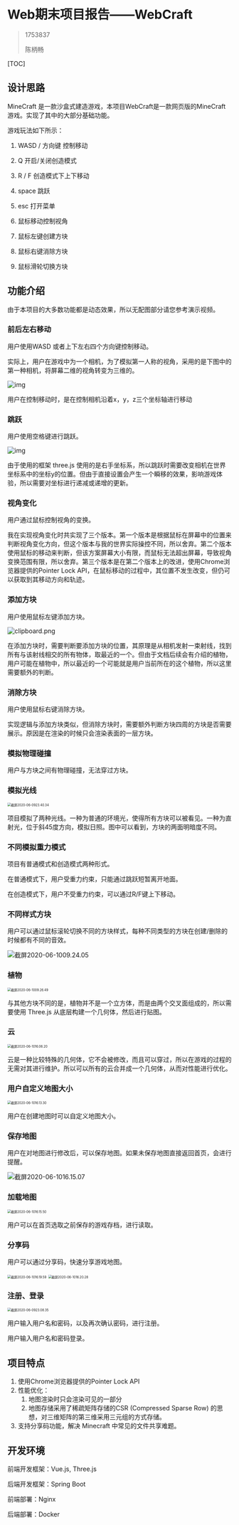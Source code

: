 # Web期末项目报告——WebCraft

> 1753837
>
> 陈柄畅

[TOC]

## 设计思路

MineCraft 是一款沙盒式建造游戏，本项目WebCraft是一款网页版的MineCraft游戏。实现了其中的大部分基础功能。

游戏玩法如下所示：

1. WASD / 方向键 控制移动

2. Q 开启/关闭创造模式

3. R / F 创造模式下上下移动

4. space 跳跃

5. esc 打开菜单

6. 鼠标移动控制视角

7. 鼠标左键创建方块

8. 鼠标右键消除方块

9. 鼠标滑轮切换方块

## 功能介绍

由于本项目的大多数功能都是动态效果，所以无配图部分请您参考演示视频。

### 前后左右移动

用户使用WASD 或者上下左右四个方向键控制移动。

实际上，用户在游戏中为一个相机，为了模拟第一人称的视角，采用的是下图中的第一种相机，将屏幕二维的视角转变为三维的。

![img](img/2017-05-03-Three-js-Introduction-Study-Note-1.png)

用户在控制移动时，是在控制相机沿着x，y，z三个坐标轴进行移动

### 跳跃

用户使用空格键进行跳跃。

![img](img/2017-05-03-Three-js-Introduction-Study-Note-4.jpg)

由于使用的框架 three.js 使用的是右手坐标系，所以跳跃时需要改变相机在世界坐标系中的坐标y的位置。但由于直接设置会产生一个瞬移的效果，影响游戏体验，所以需要对坐标进行递减或递增的更新。

### 视角变化

用户通过鼠标控制视角的变换。

我在实现视角变化时共实现了三个版本。第一个版本是根据鼠标在屏幕中的位置来判断视角变化方向，但这个版本与我的世界实际操控不同，所以舍弃。第二个版本使用鼠标的移动来判断，但该方案屏幕大小有限，而鼠标无法超出屏幕，导致视角变换范围有限，所以舍弃。第三个版本是在第二个版本上的改进，使用Chrome浏览器提供的Pointer Lock API，在鼠标移动的过程中，其位置不发生改变，但仍可以获取到其移动方向和轨迹。

### 添加方块

用户使用鼠标左键添加方块。

![clipboard.png](img/bVR64B.png)

在添加方块时，需要判断要添加方块的位置，其原理是从相机发射一束射线，找到所有与该射线相交的所有物体，取最近的一个。但由于文档后续会有介绍的植物，用户可能在植物中，所以最近的一个可能就是用户当前所在的这个植物，所以这里需要额外的判断。

### 消除方块

用户使用鼠标右键消除方块。

实现逻辑与添加方块类似，但消除方块时，需要额外判断方块四周的方块是否需要展示。原因是在渲染的时候只会渲染表面的一层方块。

### 模拟物理碰撞

用户与方块之间有物理碰撞，无法穿过方块。

### 模拟光线

<img src="img/截屏2020-06-0923.40.34.png" alt="截屏2020-06-0923.40.34" style="zoom:50%;" />

项目模拟了两种光线。一种为普通的环境光，使得所有方块可以被看见。一种为直射光，位于斜45度方向，模拟日照。图中可以看到，方块的两面明暗度不同。

### 不同模拟重力模式

项目有普通模式和创造模式两种形式。

在普通模式下，用户受重力约束，只能通过跳跃短暂离开地面。

在创造模式下，用户不受重力约束，可以通过R/F键上下移动。

### 不同样式方块

用户可以通过鼠标滚轮切换不同的方块样式，每种不同类型的方块在创建/删除的时候都有不同的音效。

![截屏2020-06-1009.24.05](img/截屏2020-06-1009.24.05.png)

### 植物

<img src="img/截屏2020-06-1009.26.49.png" alt="截屏2020-06-1009.26.49" style="zoom:50%;" />

与其他方块不同的是，植物并不是一个立方体，而是由两个交叉面组成的，所以需要使用 Three.js 从底层构建一个几何体，然后进行贴图。

### 云

<img src="img/截屏2020-06-1016.06.20.png" alt="截屏2020-06-1016.06.20" style="zoom:50%;" />

云是一种比较特殊的几何体，它不会被修改，而且可以穿过，所以在游戏的过程的无需对其进行维护。所以可以所有的云合并成一个几何体，从而对性能进行优化。

### 用户自定义地图大小

<img src="img/截屏2020-06-1016.13.30.png" alt="截屏2020-06-1016.13.30" style="zoom:50%;" />

用户在创建地图时可以自定义地图大小。

### 保存地图

用户在对地图进行修改后，可以保存地图。如果未保存地图直接返回首页，会进行提醒。

![截屏2020-06-1016.15.07](img/截屏2020-06-1016.15.07.png)

### 加载地图

<img src="img/截屏2020-06-1016.15.50.png" alt="截屏2020-06-1016.15.50" style="zoom:50%;" />

用户可以在首页选取之前保存的游戏存档，进行读取。

### 分享码

用户可以通过分享码，快速分享游戏地图。

<img src="img/截屏2020-06-1016.19.59.png" alt="截屏2020-06-1016.19.59" style="zoom:50%;" />



<img src="img/截屏2020-06-1016.20.28.png" alt="截屏2020-06-1016.20.28" style="zoom:50%;" />

### 注册、登录

<img src="img/截屏2020-06-0923.08.35.png" alt="截屏2020-06-0923.08.35" style="zoom:50%;" />

用户输入用户名和密码，以及再次确认密码，进行注册。

用户输入用户名和密码登录。

## 项目特点

1. 使用Chrome浏览器提供的Pointer Lock API
2. 性能优化：
    1. 地图渲染时只会渲染可见的一部分
    2. 地图存储采用了稀疏矩阵存储的CSR (Compressed Sparse Row) 的思想，对三维矩阵的第三维采用三元组的方式存储。
3. 支持分享码功能，解决 Minecraft 中常见的文件共享难题。

## 开发环境

前端开发框架：Vue.js, Three.js

后端开发框架：Spring Boot

前端部署：Nginx

后端部署：Docker